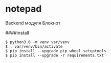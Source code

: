 # notepad
Backend модуля Блокнот

####install
```
$ python3.6 -m venv var/venv 
$ . var/venv/bin/activate
$ pip install --upgrade pip wheel setuptools 
$ pip install --upgrade -r requirements.txt
```
